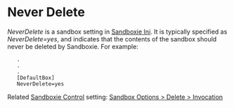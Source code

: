 # Never Delete

_NeverDelete_ is a sandbox setting in [Sandboxie Ini](SandboxieIni.md). It is typically specified as _NeverDelete=yes_, and indicates that the contents of the sandbox should never be deleted by Sandboxie. For example:

```
   .
   .
   .
   [DefaultBox]
   NeverDelete=yes
```

Related [Sandboxie Control](SP_SBControl.md) setting: [Sandbox Options > Delete > Invocation](DeleteSettings.md#invocation)
